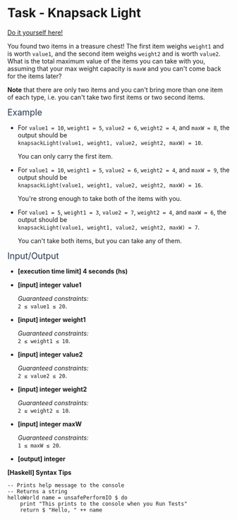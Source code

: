 # Task - Knapsack Light

[Do it yourself here!](https://app.codesignal.com/arcade/code-arcade/at-the-crossroads/r9azLYp2BDZPyzaG2)

<p>You found two items in a treasure chest! The first item weighs <code>weight1</code> and is worth <code>value1</code>, and the second item weighs <code>weight2</code> and is worth <code>value2</code>. What is the total maximum value of the items you can take with you, assuming that your max weight capacity is <code>maxW</code> and you can't come back for the items later?</p>
<p><strong>Note</strong> that there are only two items and you can't bring more than one item of each type, i.e. you can't take two first items or two second items.</p>
<p><span class="markdown--header" style="color:#2b3b52;font-size:1.4em">Example</span></p>
<ul>
<li>
<p>For <code>value1 = 10</code>, <code>weight1 = 5</code>, <code>value2 = 6</code>, <code>weight2 = 4</code>, and <code>maxW = 8</code>, the output should be<br>
<code>knapsackLight(value1, weight1, value2, weight2, maxW) = 10</code>.</p>
<p>You can only carry the first item.</p>
</li>
<li>
<p>For <code>value1 = 10</code>, <code>weight1 = 5</code>, <code>value2 = 6</code>, <code>weight2 = 4</code>, and <code>maxW = 9</code>, the output should be<br>
<code>knapsackLight(value1, weight1, value2, weight2, maxW) = 16</code>.</p>
<p>You're strong enough to take both of the items with you.</p>
</li>
<li>
<p>For <code>value1 = 5</code>, <code>weight1 = 3</code>, <code>value2 = 7</code>, <code>weight2 = 4</code>, and <code>maxW = 6</code>, the output should be<br>
<code>knapsackLight(value1, weight1, value2, weight2, maxW) = 7</code>.</p>
<p>You can't take both items, but you can take any of them.</p>
</li>
</ul>
<p><span class="markdown--header" style="color:#2b3b52;font-size:1.4em">Input/Output</span></p>
<ul>
<li>
<p><strong>[execution time limit] 4 seconds (hs)</strong></p>
</li>
<li>
<p><strong>[input] integer value1</strong></p>
<p><em>Guaranteed constraints:</em><br>
<code>2 ≤ value1 ≤ 20</code>.</p>
</li>
<li>
<p><strong>[input] integer weight1</strong></p>
<p><em>Guaranteed constraints:</em><br>
<code>2 ≤ weight1 ≤ 10</code>.</p>
</li>
<li>
<p><strong>[input] integer value2</strong></p>
<p><em>Guaranteed constraints:</em><br>
<code>2 ≤ value2 ≤ 20</code>.</p>
</li>
<li>
<p><strong>[input] integer weight2</strong></p>
<p><em>Guaranteed constraints:</em><br>
<code>2 ≤ weight2 ≤ 10</code>.</p>
</li>
<li>
<p><strong>[input] integer maxW</strong></p>
<p><em>Guaranteed constraints:</em><br>
<code>1 ≤ maxW ≤ 20</code>.</p>
</li>
<li>
<p><strong>[output] integer</strong></p>
</li>
</ul>
<p><strong>[Haskell] Syntax Tips</strong></p>
<pre><code class="language-haskell"><span class="hljs-comment">-- Prints help message to the console</span>
<span class="hljs-comment">-- Returns a string</span>
<span class="hljs-title">helloWorld</span> name = unsafePerformIO $ <span class="hljs-keyword">do</span>
    print <span class="hljs-string">"This prints to the console when you Run Tests"</span>
    return $ <span class="hljs-string">"Hello, "</span> ++ name

</code></pre>
